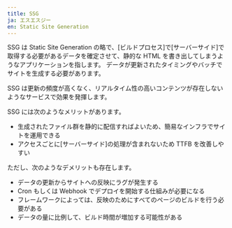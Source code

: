 ```yaml
---
title: SSG
ja: エスエスジー
en: Static Site Generation
---
```


SSG は Static Site Generation の略で、[ビルドプロセス]で[サーバーサイド]で取得する必要があるデータを確定させて、静的な HTML を書き出してしまうようなアプリケーションを指します。
データが更新されたタイミングやバッチでサイトを生成する必要があります。

SSG は更新の頻度が高くなく、リアルタイム性の高いコンテンツが存在しないようなサービスで効果を発揮します。

SSG には次のようなメリットがあります。

- 生成されたファイル群を静的に配信すればよいため、簡易なインフラでサイトを運用できる
- アクセスごとに[サーバーサイド]の処理が含まれないため TTFB を改善しやすい

ただし、次のようなデメリットも存在します。

- データの更新からサイトへの反映にラグが発生する
- Cron もしくは Webhook でデプロイを開始する仕組みが必要になる
- フレームワークによっては、反映のためにすべてのページのビルドを行う必要がある
- データの量に比例して、ビルド時間が増加する可能性がある
